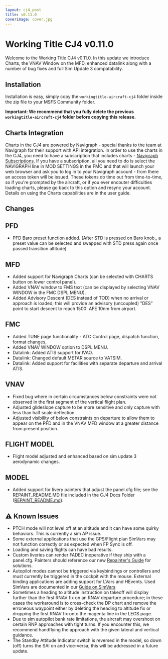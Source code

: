 ```yaml
---
layout: cj4_post
title: v0.11.0
coverimage: cover.jpg
---
```


# Working Title CJ4 v0.11.0

Welcome to the Working Title CJ4 v0.11.0. In this update we introduce Charts, the VNAV Window on the MFD, enhanced datalink along with a number of bug fixes and full Sim Update 3 compatability.

## Installation
Installation is easy, simply copy the `workingtitle-aircraft-cj4` folder inside the zip file to your MSFS Community folder. 

**Important: We recommend that you fully delete the previous `workingtitle-aircraft-cj4` folder before copying this release.**

## Charts Integration
Charts in the CJ4 are powered by Navigraph - special thanks to the team at Navigraph for their support with API integration. In order to use the charts in the CJ4, you need to have a subscription that includes charts - [Navigraph Subscriptions](https://navigraph.com/products/subscriptions). If you have a subscription, all you need to do is select the NAVIGRAPH line in MOD SETTINGS in the FMC and that will launch your web browser and ask you to log in to your Navigraph account - from there an access token will be issued. These tokens do time out from time-to-time, so if you're prompted by the aircraft, or if you ever encouter difficulties loading charts, please go back to this option and resync your account. Details on using the Charts capabilities are in the user guide.

## Changes

## PFD
- PFD Baro preset function added. (After STD is pressed on Baro knob,, a preset value can be selected and swapped with STD press again once passed transition altitude)

## MFD
- Added support for Navigraph Charts (can be selected with CHARTS button on lower control panel).
- Added VNAV window to FMS text (can be displayed by selecting VNAV WINDOW in the FMC DSPL MENU).
- Added Advisory Descent (DES instead of TOD) when no arrival or approach is loaded; this will provide an advisory (uncoupled) "DES" point to start descent to reach 1500' AFE 10nm from airport.

## FMC
- Added TUNE page functionality - ATC Control page, dispatch function, format changes,
- Added VNAV WINDOW option to DSPL MENU.
- Datalink: Added ATIS support for IVAO.
- Datalink: Changed default METAR source to VATSIM.
- Datalink: Added support for facilities with separate departure and arrival ATIS.

## VNAV
- Fixed bug where in certain circumstances below constraints were not observed in the first segment of the vertical flight plan.
- Adjusted glideslope capture to be more sensitive and only capture with less than half scale deflection.
- Adjusted visibility of below constraints on departure to allow them to appear on the PFD and in the VNAV MFD window at a greater distance from present position.

## FLIGHT MODEL
- Flight model adjusted and enhanced based on sim update 3 aerodynamic changes.

## MODEL
- Added support for livery painters that adjust the panel.cfg file; see the REPAINT_README.MD file included in the CJ4 Docs Folder ([REPAINT_README.md](https://github.com/Working-Title-MSFS-Mods/fspackages/blob/main/docs/workingtitle-cj4/REPAINT_README.md)).

## ⚠️ Known Issues
* PTCH mode will not level off at an altitude and it can have some quirky behaviors.  This is currently a sim AP issue.
* Some external applications that use the GPS/Flight plan SimVars may not function correctly or as expected when FP Sync is off.
* Loading and saving flights can have bad results.
* Custom liveries can render FADEC inoperative if they ship with a panel.cfg. Painters should reference our new [Repainter's Guide](/cj4/guide/repainter) for solutions.
* Autopilot modes cannot be triggered via keybindings or controllers and must currently be triggered in the cockpit with the mouse. External binding applications are adding support for LVars and HEvents. Used SimVars are documented in our [Guide on SimVars](/cj4/guides/simvars)
* Sometimes a heading to altitude instruction on takeoff will display further than the first RNAV fix on an RNAV departure procedure; in these cases the workaround is to cross-check the DP chart and remove the erroneous waypoint either by deleting the heading to altitude fix or dropping the first RNAV fix onto the magenta line in the LEGS page.
* Due to sim autopilot bank rate limitations, the aircraft may overshoot on certain RNP approaches with tight turns. If you encounter this, we recommend handflying the approach with the given lateral and vertical guidance.
* The Standby Attitude Indicator switch is reversed in the model, so down (off) turns the SAI on and vice-versa; this will be addressed in a future update.